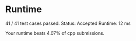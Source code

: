 # Runtime

41 / 41 test cases passed.
Status: Accepted
Runtime: 12 ms

Your runtime beats 4.07% of cpp submissions.

